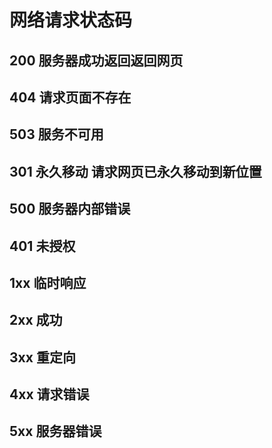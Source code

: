 # 网络请求状态码

## 200   服务器成功返回返回网页

## 404 请求页面不存在

## 503 服务不可用

## 301 永久移动 请求网页已永久移动到新位置

## 500 服务器内部错误

## 401 未授权

## 1xx 临时响应

## 2xx 成功

## 3xx 重定向

## 4xx 请求错误

## 5xx 服务器错误
